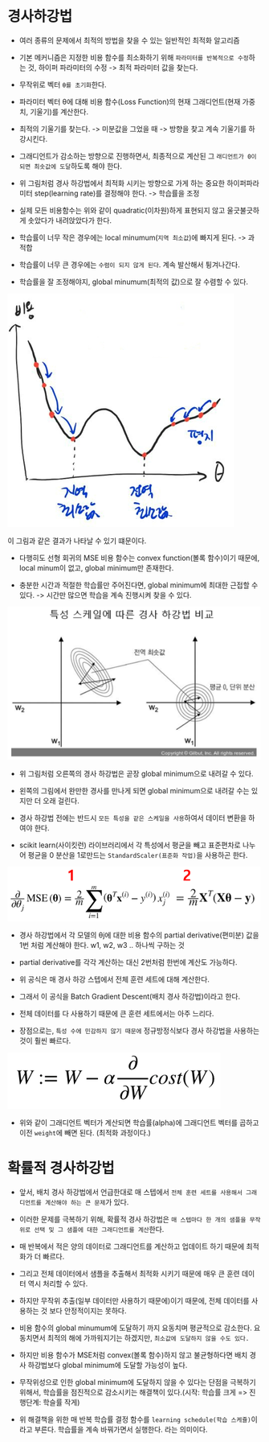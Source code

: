 # 경사하강법

- 여러 종류의 문제에서 최적의 방법을 찾을 수 있는 일반적인 최적화 알고리즘

- 기본 메커니즘은 지정한 비용 함수를 최소화하기 위해 `파라미터를 반복적으로 수정`하는 것, 하이퍼 파라미터의 수정 -> 최적 파라미터 값을 찾는다.

- 무작위로 벡터 `θ를 초기화`한다.

- 파라미터 벡터 θ에 대해 비용 함수(Loss Function)의 현재 그래디언트(현재 가중치, 기울기)를 계산한다.

- 최적의 기울기를 찾는다. -> 미분값을 그었을 때 -> 방향을 찾고 계속 기울기를 하강시킨다.

- 그래디언트가 감소하는 방향으로 진행하면서, 최종적으로 계산된 그 `래디언트가 0이 되면 최솟값에 도달`하도록 해야 한다.

- 위 그림처럼 경사 하강법에서 최적화 시키는 방향으로 가게 하는 중요한 하이퍼파라미터 step(learning rate)를 결정해야 한다. -> 학습률을 조정

- 실제 모든 비용함수는 위와 같이 quadratic(이차원)하게 표현되지 않고 울긋불긋하게 솟았다가 내려앉았다가 한다.

- 학습률이 너무 작은 경우에는 local minumum(`지역 최소값`)에 빠지게 된다. -> 과적합

- 학습률이 너무 큰 경우에는 `수렴이 되지 않게 된다`. 계속 발산해서 튕겨나간다.

- 학습률을 잘 조정해야지, global minumum(최적의 값)으로 잘 수렴할 수 있다.

![Alt text](images_changhtun1_post_2d1de8eb-ef30-4096-b1c4-83927aee0659_19.jpg)

이 그림과 같은 결과가 나타날 수 있기 떄문이다.

- 다행히도 선형 회귀의 MSE 비용 함수는 convex function(볼록 함수)이기 때문에, local minum이 없고, global minimum만 존재한다.

- 충분한 시간과 적절한 학습률만 주어진다면, global minimum에 최대한 근접할 수 있다.
-> 시간만 많으면 학습을 계속 진행시켜 찾을 수 있다.

![Alt text](images_changhtun1_post_e782a8b8-fedc-4dd5-bc5f-c96977b1cab8_22.png)

- 위 그림처럼 오른쪽의 경사 하강법은 곧장 global minimum으로 내려갈 수 있다.

- 왼쪽의 그림에서 완만한 경사를 만나게 되면 global minimum으로 내려갈 수는 있지만 더 오래 걸린다.

- 경사 하강법 전에는 반드시 `모든 특성을 같은 스케일을 사용`하여서 데이터 변환을 하여야 한다.

- scikit learn(사이킷런) 라이브러리에서 각 특성에서 평균을 빼고 표준편차로 나누어 평균을 0 분산을 1로만드는 `StandardScaler(표준화 작업)`을 사용하곤 한다.

![Alt text](images_changhtun1_post_77b2c508-5a7d-4728-a6da-9d77d9ba6d50_24.png)

- 경사 하강법에서 각 모델의 θj에 대한 비용 함수의 partial derivative(편미분) 값을 1번 처럼 계산해야 한다. w1, w2, w3 .. 하나씩 구하는 것

- partial derivative를 각각 계산하는 대신 2번처럼 한번에 계산도 가능하다.

- 위 공식은 매 경사 하강 스텝에서 전체 훈련 세트에 대해 계산한다.

- 그래서 이 공식을 Batch Gradient Descent(배치 경사 하강법)이라고 한다.

- 전체 데이터를 다 사용하기 때문에 큰 훈련 세트에서는 아주 느리다.

- 장점으로는, `특성 수에 민감하지 않기 때문에` 정규방정식보다 경사 하강법을 사용하는 것이 훨씬 빠르다.

![Alt text](images_changhtun1_post_619ee831-ae91-4458-aebf-4740e6bb69b7_25.png)

- 위와 같이 그래디언트 벡터가 계산되면 학습률(alpha)에 그래디언트 벡터를 곱하고 이전 `weight`에 빼면 된다. (최적화 과정이다.)

# 확률적 경사하강법

- 앞서, 배치 경사 하강법에서 언급한대로 매 스텝에서 `전체 훈련 세트를 사용해서 그래디언트를 계산해야 하는 큰 문제`가 있다.

- 이러한 문제를 극복하기 위해, 확률적 경사 하강법은 `매 스텝마다 한 개의 샘플을 무작위로 선택 및 그 샘플에 대한 그래디언트를 계산`한다.

- 매 반복에서 적은 양의 데이터로 그래디언트를 계산하고 업데이트 하기 때문에 최적화가 더 빠르다. 

- 그리고 전체 데이터에서 샘플을 추출해서 최적화 시키기 때문에 매우 큰 훈련 데이터 역시 처리할 수 있다.

- 하지만 무작위 추출(일부 데이터만 사용하기 때문에)이기 때문에, 전체 데이터를 사용하는 것 보다 안정적이지는 못하다.

- 비용 함수의 global minumum에 도달하기 까지 요동치며 평균적으로 감소한다. 요동치면서 최적의 해에 가까워지기는 하겠지만, `최소값에 도달하지 않을 수도 있다.`

- 하지만 비용 함수가 MSE처럼 convex(볼록 함수)하지 않고 불균형하다면 배치 경사 하강법보다 global minimum에 도달할 가능성이 높다.

- 무작위성으로 인한 global minimum에 도달하지 않을 수 있다는 단점을 극복하기 위해서, 학습률을 점진적으로 감소시키는 해결책이 있다.(시작: 학습률 크게 => 진행단계: 학슬률 작게)

- 위 해결책을 위한 매 반복 학습률 결정 함수를 `learning schedule(학습 스케쥴)`이라고 부른다. 학습률을 계속 바꿔가면서 실행한다. 라는 의미이다.
